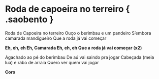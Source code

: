 # Roda de capoeira no terreiro { .saobento }

Roda de Capoeira no terreiro
Ouço o berimbau e um pandeiro
S’embora camarada mandigueiro
Que a roda já vai começar

**Eh, eh, eh
Eh, Camarada
Eh, eh, eh
Que a roda já vai começar (x2)**

Agachado ao pé do berimbau
De aú vai saindo pra jogar
Cabeçada (meia lua) e rabo de arraia
Quero ver quem vai jogar

**Coro**

[1]: https://www.youtube.com/watch?v=GZ0KoFrod9Q
